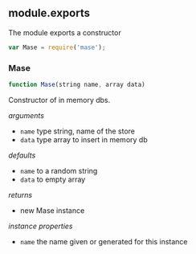 ## module.exports

The module exports a constructor

```js
var Mase = require('mase');
```

### Mase

```js
function Mase(string name, array data)
```
Constructor of in memory dbs.

_arguments_
- `name` type string, name of the store
- `data` type array to insert in memory db

_defaults_
- `name` to a random string
- `data` to empty array

_returns_
- new Mase instance

_instance properties_
- `name` the name given or generated for this instance
